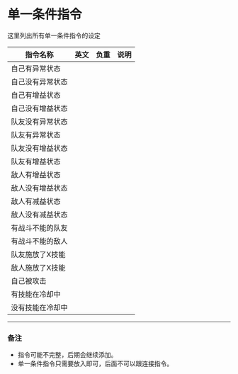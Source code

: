 # 单一条件指令
这里列出所有单一条件指令的设定

|指令名称|英文|负重|说明|
|-|-|-|-|
|自己有异常状态|
|自己没有异常状态|
|自己有增益状态|
|自己没有增益状态|
|队友没有异常状态|
|队友有异常状态|
|队友没有增益状态|
|队友有增益状态|
|敌人有增益状态|
|敌人没有增益状态|
|敌人有减益状态|
|敌人没有减益状态|
|有战斗不能的队友|
|有战斗不能的敌人|
|队友施放了X技能|
|敌人施放了X技能|
|自己被攻击|
|有技能在冷却中|
|没有技能在冷却中|

---

### 备注
- 指令可能不完整，后期会继续添加。
- 单一条件指令只需要放入即可，后面不可以跟连接指令。